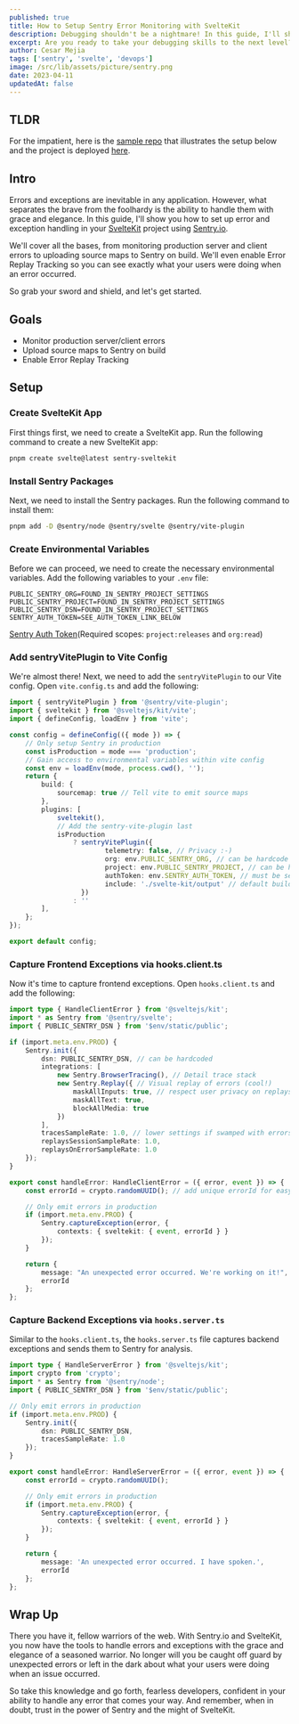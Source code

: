 ```yaml
---
published: true
title: How to Setup Sentry Error Monitoring with SvelteKit
description: Debugging shouldn't be a nightmare! In this guide, I'll show you how to set up Sentry.io for error and exception handling in your SvelteKit application, empowering you to identify and resolve issues like a pro.
excerpt: Are you ready to take your debugging skills to the next level? Sentry.io is the ultimate tool for monitoring errors and exceptions in your SvelteKit application. Say goodbye to sleepless nights and hello to a smoother user experience. Our guide will walk you through the process of configuring Sentry.io, so you can unleash your inner debugger and tackle bugs like a boss. Let's get started!
author: Cesar Mejia
tags: ['sentry', 'svelte', 'devops']
image: /src/lib/assets/picture/sentry.png
date: 2023-04-11
updatedAt: false
---
```


## TLDR

For the impatient, here is the [sample repo](https://github.com/cesarnml/sentry-sveltekit) that illustrates the setup below and the project is deployed [here](https://sentry-sveltekit.vercel.app/).

## Intro

Errors and exceptions are inevitable in any application. However, what separates the brave from the foolhardy is the ability to handle them with grace and elegance. In this guide, I'll show you how to set up error and exception handling in your [SvelteKit](https://kit.svelte.dev/) project using [Sentry.io](https://sentry.io).

We'll cover all the bases, from monitoring production server and client errors to uploading source maps to Sentry on build. We'll even enable Error Replay Tracking so you can see exactly what your users were doing when an error occurred.

So grab your sword and shield, and let's get started.

## Goals

- Monitor production server/client errors
- Upload source maps to Sentry on build
- Enable Error Replay Tracking

## Setup

### Create SvelteKit App

First things first, we need to create a SvelteKit app. Run the following command to create a new SvelteKit app:

```zsh
pnpm create svelte@latest sentry-sveltekit
```

### Install Sentry Packages

Next, we need to install the Sentry packages. Run the following command to install them:


```zsh
pnpm add -D @sentry/node @sentry/svelte @sentry/vite-plugin
```

### Create Environmental Variables

Before we can proceed, we need to create the necessary environmental variables. Add the following variables to your `.env` file:

```zsh:.env
PUBLIC_SENTRY_ORG=FOUND_IN_SENTRY_PROJECT_SETTINGS
PUBLIC_SENTRY_PROJECT=FOUND_IN_SENTRY_PROJECT_SETTINGS
PUBLIC_SENTRY_DSN=FOUND_IN_SENTRY_PROJECT_SETTINGS
SENTRY_AUTH_TOKEN=SEE_AUTH_TOKEN_LINK_BELOW
```
[Sentry Auth Token](https://sentry.io/settings/account/api/auth-tokens/)(Required scopes: `project:releases` and `org:read`)
### Add sentryVitePlugin to Vite Config

We're almost there! Next, we need to add the `sentryVitePlugin` to our Vite config. Open `vite.config.ts` and add the following:

```ts:vite.config.ts {1a,6-9a,11-3a,16-25a}
import { sentryVitePlugin } from '@sentry/vite-plugin';
import { sveltekit } from '@sveltejs/kit/vite';
import { defineConfig, loadEnv } from 'vite';

const config = defineConfig(({ mode }) => {
	// Only setup Sentry in production
	const isProduction = mode === 'production';
	// Gain access to environmental variables within vite config
	const env = loadEnv(mode, process.cwd(), '');
	return {
		build: {
			sourcemap: true // Tell vite to emit source maps
		},
		plugins: [
			sveltekit(),
			// Add the sentry-vite-plugin last
			isProduction
				? sentryVitePlugin({
						telemetry: false, // Privacy :-)
						org: env.PUBLIC_SENTRY_ORG, // can be hardcode
						project: env.PUBLIC_SENTRY_PROJECT, // can be hardcode
						authToken: env.SENTRY_AUTH_TOKEN, // must be secret
						include: './svelte-kit/output' // default build output for source maps. Uploaded to Sentry on deploy
				  })
				: ''
		],
	};
});

export default config;
```

### Capture Frontend Exceptions via hooks.client.ts

Now it's time to capture frontend exceptions. Open `hooks.client.ts` and add the following:

```ts:src/hooks.client.ts
import type { HandleClientError } from '@sveltejs/kit';
import * as Sentry from '@sentry/svelte';
import { PUBLIC_SENTRY_DSN } from '$env/static/public';

if (import.meta.env.PROD) {
	Sentry.init({
		dsn: PUBLIC_SENTRY_DSN, // can be hardcoded
		integrations: [
			new Sentry.BrowserTracing(), // Detail trace stack
			new Sentry.Replay({ // Visual replay of errors (cool!)
				maskAllInputs: true, // respect user privacy on replays
				maskAllText: true,
				blockAllMedia: true
			})
		],
		tracesSampleRate: 1.0, // lower settings if swamped with errors
		replaysSessionSampleRate: 1.0,
		replaysOnErrorSampleRate: 1.0
	});
}

export const handleError: HandleClientError = ({ error, event }) => {
	const errorId = crypto.randomUUID(); // add unique errorId for easy reference

	// Only emit errors in production
	if (import.meta.env.PROD) {
		Sentry.captureException(error, {
			contexts: { sveltekit: { event, errorId } }
		});
	}

	return {
		message: "An unexpected error occurred. We're working on it!",
		errorId
	};
};
```

### Capture Backend Exceptions via `hooks.server.ts`

Similar to the `hooks.client.ts`, the `hooks.server.ts` file captures backend exceptions and sends them to Sentry for analysis.

```ts:src/hooks.server.ts
import type { HandleServerError } from '@sveltejs/kit';
import crypto from 'crypto';
import * as Sentry from '@sentry/node';
import { PUBLIC_SENTRY_DSN } from '$env/static/public';

// Only emit errors in production
if (import.meta.env.PROD) {
	Sentry.init({
		dsn: PUBLIC_SENTRY_DSN,
		tracesSampleRate: 1.0
	});
}

export const handleError: HandleServerError = ({ error, event }) => {
	const errorId = crypto.randomUUID();

	// Only emit errors in production
	if (import.meta.env.PROD) {
		Sentry.captureException(error, {
			contexts: { sveltekit: { event, errorId } }
		});
	}

	return {
		message: 'An unexpected error occurred. I have spoken.',
		errorId
	};
};
```

## Wrap Up

There you have it, fellow warriors of the web. With Sentry.io and SvelteKit, you now have the tools to handle errors and exceptions with the grace and elegance of a seasoned warrior. No longer will you be caught off guard by unexpected errors or left in the dark about what your users were doing when an issue occurred.

So take this knowledge and go forth, fearless developers, confident in your ability to handle any error that comes your way. And remember, when in doubt, trust in the power of Sentry and the might of SvelteKit.
